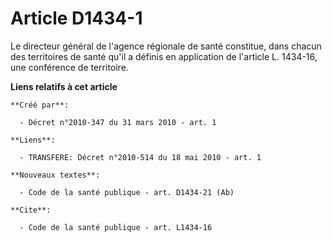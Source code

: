 # Article D1434-1

Le directeur général de l'agence régionale de santé constitue, dans chacun des territoires de santé qu'il a définis en
application de l'article L. 1434-16, une conférence de territoire.

**Liens relatifs à cet article**

	**Créé par**:

	  - Décret n°2010-347 du 31 mars 2010 - art. 1

	**Liens**:

	  - TRANSFERE: Décret n°2010-514 du 18 mai 2010 - art. 1

	**Nouveaux textes**:

	  - Code de la santé publique - art. D1434-21 (Ab)

	**Cite**:

	  - Code de la santé publique - art. L1434-16
